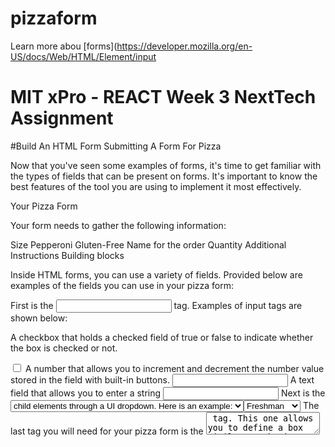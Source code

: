 # pizzaform
Learn more abou [forms](https://developer.mozilla.org/en-US/docs/Web/HTML/Element/input

# MIT xPro - REACT Week 3 NextTech Assignment

#Build An HTML Form
Submitting A Form For Pizza

Now that you've seen some examples of forms, it's time to get familiar with the types of fields that can be present on forms. It's important to know the best features of the tool you are using to implement it most effectively.

Your Pizza Form

Your form needs to gather the following information:

Size
Pepperoni
Gluten-Free
Name for the order
Quantity
Additional Instructions
Building blocks

Inside HTML forms, you can use a variety of fields. Provided below are examples of the fields you can use in your pizza form:

First is the <input> tag. Examples of input tags are shown below:

A checkbox that holds a checked field of true or false to indicate whether the box is checked or not.

<input id="example-checkbox-input" type="checkbox"/>
A number that allows you to increment and decrement the number value stored in the field with built-in buttons.

<input type="number" id="example-number-input"/>
A text field that allows you to enter a string

<input id="example-text-input" type="text"/>
Next is the <select> tag, which allows the selection of <option> child elements through a UI dropdown. Here is an example:

<select id="example-select">
         <option>Freshman</option>
         <option>Sophomore</option>
         <option>Junior</option>
         <option>Senior</option>
</select>
The last tag you will need for your pizza form is the <textarea> tag. This one allows you to define a box similar to the input field with type text except that it's designed for larger inputs (paragraph size). It allows you to specify attributes such as cols, which is the number of characters lengthwise and rows, which is the number of lines heightwise. The example is shown below: <textarea id="example-textarea" cols="50" rows="3"/>

Instructions

You need to add the following form fields to the existing form returned by the render function within the form.jsx file.

First gather the name for the order. This field should include: an <input> tag of type text and have an id of "name-for-order"
Next is the size field, which should be a <select> tag, have options for small, medium, and large, and have an id of "size"
Now, a checkbox for pepperoni, which should be an <input> tag with checkbox type and have an id of "pepp"
Another checkbox for gluten-free, which should be an <input> tag with checkbox type and have an id of "g-free"
Next, a number field for quantity, which should be an <input> tag with number type and have an id of "quantity"
Finally, a text area for any additional instructions such as "extra cheese" or "stuffed crust", which should be a <textarea> tag and have a cols attribute value of 50, have a rows attribute value of 3, and an id of "add-instr"
Using the examples above, you should be able to create all of these fields to make your very own pizza form. See the picture at the bottom of the instructions section for an example of how the completed product should look with an order submitted.

Hints:

To see more examples, checkout the official documentation for form inputs
Note the element ID's referenced in the handleSubmit function. It is imperative that you match those IDs on the elements you create according to instructions for this activity to work correctly
